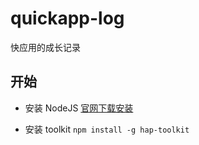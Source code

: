 # quickapp-log
快应用的成长记录

## 开始
- 安装 NodeJS [官网下载安装](https://nodejs.org/)

- 安装 toolkit ```npm install -g hap-toolkit```
